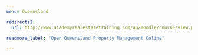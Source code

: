 ```yaml
---
menu: Queensland

redirects2:
  url: http://www.academyrealestatetraining.com/au/moodle/course/view.php?id=123

readmore_label: "Open Queensland Property Management Online"

---
```

